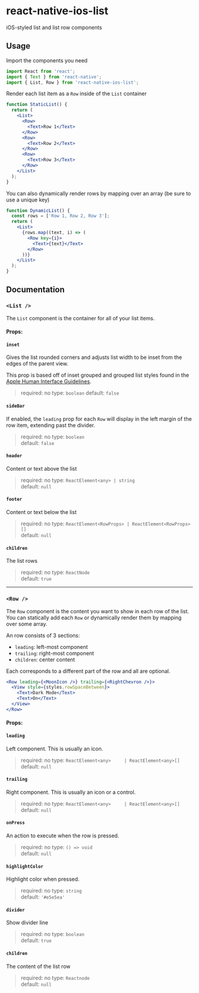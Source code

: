 # react-native-ios-list

iOS-styled list and list row components

<!-- ## Installation

```console
yarn add react-native-ios-list
``` -->

## Usage

Import the components you need 
```jsx
import React from 'react';
import { Text } from 'react-native';
import { List, Row } from 'react-native-ios-list'; 
```
Render each list item as a `Row` inside of the `List` container
```jsx
function StaticList() {
  return (
    <List> 
      <Row> 
        <Text>Row 1</Text>
      </Row>
      <Row>
        <Text>Row 2</Text>
      </Row>
      <Row>
        <Text>Row 3</Text>
      </Row>
    </List>
  );
}
```

You can also dynamically render rows by mapping over an array (be sure to use a unique key)

```jsx
function DynamicList() {
  const rows = ['Row 1, Row 2, Row 3'];
  return (
    <List>
      {rows.map((text, i) => (
        <Row key={i}>
          <Text>{text}</Text>
        </Row>
      ))}
    </List>
  );
}
```

## Documentation

### `<List />`

The `List` component is the container for all of your list items.

#### Props:

#### `inset` 

Gives the list rounded corners and adjusts list width to be inset from the edges of the parent view.

This prop is based off of inset grouped and grouped list styles found in the <a href="https://developer.apple.com/design/human-interface-guidelines/ios/views/tables/">Apple Human Interface Guidelines</a>. 

> required: no 
> type:  `boolean` 
> default: `false`

#### `sideBar` 

If enabled, the `leading` prop for each `Row` will display in the left margin of the row item, extending past the divider.

> required: no 
> type:  `boolean`  
> default: `false`

#### `header` 

Content or text above the list

> required: no 
> type:  `ReactElement<any> | string`   
> default: `null`


#### `footer` 

Content or text below the list

> required: no 
> type:  `ReactElement<RowProps> | ReactElement<RowProps>[]`    
> default: `null`     
       
#### `children` 

The list rows

> required: no 
> type:  `ReactNode`   
> default: `true`


---


### `<Row />`

The `Row` component is the content you want to show in each row of the list. You can statically add each `Row` or dynamically render them by mapping over some array.

An row consists of 3 sections:

- `leading`: left-most component
- `trailing`: right-most component
- `children`: center content

Each corresponds to a different part of the row and all are optional.

```jsx
<Row leading={<MoonIcon />} trailing={<RightChevron />}>
  <View style={styles.rowSpaceBetween}>
    <Text>Dark Mode</Text>
    <Text>On</Text>
  </View>
</Row>
```
#### Props:

#### `leading` 

Left component. This is usually an icon.

> required: no 
> type:  `ReactElement<any>     | ReactElement<any>[]`  
> default: `null`

#### `trailing` 

Right component. This is usually an icon or a control.

> required: no 
> type:  `ReactElement<any>     | ReactElement<any>[]`  
> default: `null`

#### `onPress` 

An action to execute when the row is pressed.

> required: no 
> type:  `() => void`   
> default: `null`


#### `highlightColor` 

Highlight color when pressed.

> required: no 
> type:  `string`   
> default: `'#e5e5ea'`     
       
#### `divider` 

Show divider line

> required: no 
> type:  `boolean`   
> default: `true`

#### `children` 

The content of the list row 

> required: no 
> type:  `Reactnode`   
> default: `null`


